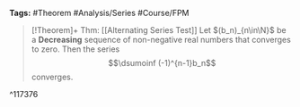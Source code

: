 **Tags:** #Theorem #Analysis/Series #Course/FPM

> [!Theorem]+ Thm: [[Alternating Series Test]]
> Let $(b_n)_{n\in\N}$ be a **Decreasing** sequence of non-negative real numbers that converges to zero. Then the series
> $$\dsumoinf (-1)^{n-1}b_n$$
> converges.

^117376
